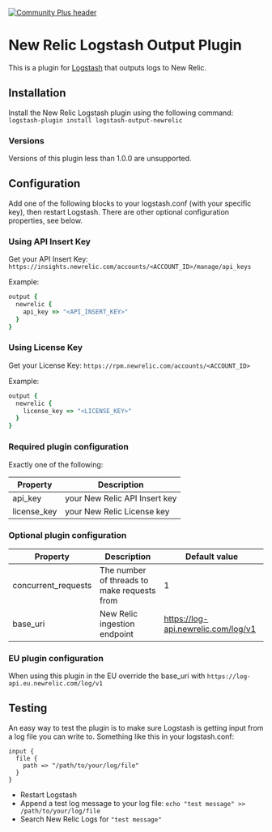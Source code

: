 [![Community Plus header](https://github.com/newrelic/opensource-website/raw/master/src/images/categories/Community_Plus.png)](https://opensource.newrelic.com/oss-category/#community-plus)

# New Relic Logstash Output Plugin

This is a plugin for [Logstash](https://github.com/elastic/logstash) that outputs logs to New Relic.

## Installation
Install the New Relic Logstash plugin using the following command:</br>
`logstash-plugin install logstash-output-newrelic`

### Versions
Versions of this plugin less than 1.0.0 are unsupported.

## Configuration

Add one of the following blocks to your logstash.conf (with your specific key), then restart Logstash.
There are other optional configuration properties, see below.

### Using API Insert Key

Get your API Insert Key:
`https://insights.newrelic.com/accounts/<ACCOUNT_ID>/manage/api_keys`

Example:
```rb
output {
  newrelic {
    api_key => "<API_INSERT_KEY>"
  }
}
```

### Using License Key

Get your License Key:
`https://rpm.newrelic.com/accounts/<ACCOUNT_ID>`

Example:
```rb
output {
  newrelic {
    license_key => "<LICENSE_KEY>"
  }
}
```

### Required plugin configuration

Exactly one of the following:

| Property | Description |
|---|---|
| api_key | your New Relic API Insert key |
| license_key | your New Relic License key |

### Optional plugin configuration

| Property | Description | Default value |
|---|---|---|
| concurrent_requests | The number of threads to make requests from | 1 |
| base_uri | New Relic ingestion endpoint | https://log-api.newrelic.com/log/v1 |


### EU plugin configuration

When using this plugin in the EU override the base_uri with `https://log-api.eu.newrelic.com/log/v1`

## Testing

An easy way to test the plugin is to make sure Logstash is getting input from a log file you
can write to. Something like this in your logstash.conf:
```
input {
  file {
    path => "/path/to/your/log/file"
  }
}
```
* Restart Logstash
* Append a test log message to your log file: `echo "test message" >> /path/to/your/log/file`
* Search New Relic Logs for `"test message"`
